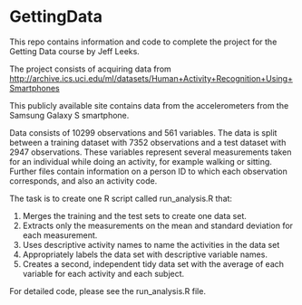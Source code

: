 GettingData
===========

This repo contains information and code to complete the project for the Getting Data course by Jeff Leeks.

The project consists of acquiring data from http://archive.ics.uci.edu/ml/datasets/Human+Activity+Recognition+Using+Smartphones 

This publicly available site contains data from the accelerometers from the Samsung Galaxy S smartphone.

Data consists of 10299 observations and 561 variables. The data is split between a training dataset with 7352 observations 
and a test dataset with 2947 observations. These variables represent several measurements taken for an individual
while doing an activity, for example walking or sitting. Further files contain information on a person ID to which each observation 
corresponds, and also an activity code.

The task is to create one R script called run_analysis.R that:
1. Merges the training and the test sets to create one data set.
2. Extracts only the measurements on the mean and standard deviation for each measurement. 
3. Uses descriptive activity names to name the activities in the data set
4. Appropriately labels the data set with descriptive variable names. 
5. Creates a second, independent tidy data set with the average of each variable for each activity and each subject. 

For detailed code, please see the run_analysis.R file.

